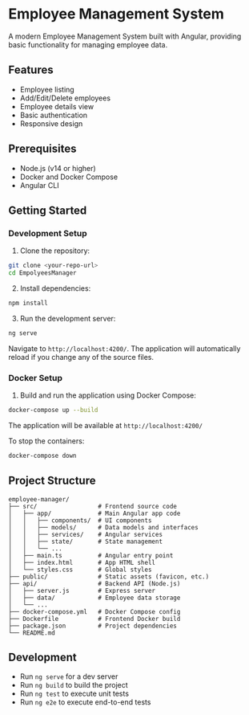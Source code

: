 # Employee Management System

A modern Employee Management System built with Angular, providing basic functionality for managing employee data.

## Features

- Employee listing
- Add/Edit/Delete employees
- Employee details view
- Basic authentication
- Responsive design

## Prerequisites

- Node.js (v14 or higher)
- Docker and Docker Compose
- Angular CLI

## Getting Started

### Development Setup

1. Clone the repository:
```bash
git clone <your-repo-url>
cd EmpolyeesManager
```

2. Install dependencies:
```bash
npm install
```

3. Run the development server:
```bash
ng serve
```
Navigate to `http://localhost:4200/`. The application will automatically reload if you change any of the source files.

### Docker Setup

1. Build and run the application using Docker Compose:
```bash
docker-compose up --build
```

The application will be available at `http://localhost:4200/`

To stop the containers:
```bash
docker-compose down
```

## Project Structure

```
employee-manager/
├── src/                 # Frontend source code
│   ├── app/             # Main Angular app code
│   │   ├── components/  # UI components
│   │   ├── models/      # Data models and interfaces
│   │   ├── services/    # Angular services
│   │   ├── state/       # State management
│   │   └── ...
│   ├── main.ts          # Angular entry point
│   ├── index.html       # App HTML shell
│   └── styles.css       # Global styles
├── public/              # Static assets (favicon, etc.)
├── api/                 # Backend API (Node.js)
│   ├── server.js        # Express server
│   ├── data/            # Employee data storage
│   └── ...
├── docker-compose.yml   # Docker Compose config
├── Dockerfile           # Frontend Docker build
├── package.json         # Project dependencies
└── README.md            
```

## Development

- Run `ng serve` for a dev server
- Run `ng build` to build the project
- Run `ng test` to execute unit tests
- Run `ng e2e` to execute end-to-end tests
